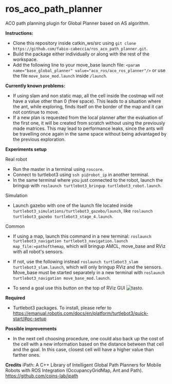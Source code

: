 # ros_aco_path_planner

ACO path planning plugin for Global Planner based on AS algorithm.

**Instructions:**
* Clone this repository inside catkin_ws/src using `git clone https://github.com/fabio-cabeccia/ros_aco_path_planner.git`.
* Build the package either individually or along with the rest of the workspace.
* Add the following line to your move_base launch file: 
  `<param name="base_global_planner" value="aco_ros/aco_ros_planner"/>` or use the file `move_base_mod.launch` inside `/launch`.

**Currently known problems:**
* If using slam and non static map, all the cell inside the costmap will not have 
  a value other than 0 (free space). This leads to a situation where the ant, while exploring, finds itself on the border of the map and it can not    continue to move.
* If a new plan is requested from the local planner after the evaluation of the first one, it will be created from scratch without using the previously made matrices. This may lead to performance leaks, since the ants will be travelling once again in the same space without being advantaged by the previous exploration.

**Experiments setup**

Real robot
* Run the master in a terminal using `roscore`.
* Connect to turtlebot3 using `ssh pi@robot_ip` in another terminal.
* In the same terminal where you just connected to the robot, launch the bringup with `roslaunch turtlebot3_bringup turtlebot3_robot.launch`.

Simulation
* Launch gazebo with one of the launch file located inside `turtlebot3_simulations/turtlebot3_gazebo/launch`, like `roslaunch turtlebot3_gazebo turtlebot3_stage_4.launch`.

Common
* If using a map, launch this command in a new terminal: `roslaunch turtlebot3_navigation turtlebot3_navigation.launch map_file:=pathofthemap`, which will bringup AMCL, move_base and RViz with all robot's sensors.

* If not, use the following instead `roslaunch turtlebot3_slam turtlebot3_slam.launch`, which will only bringup RViz and the sensors. Move_base must be started separately in a new terminal with `roslaunch turtlebot3_navigation move_base_mod.launch`.

* To send a goal use this button on the top of RViz GUI ![tasto](https://user-images.githubusercontent.com/91678128/135478687-a4db3467-fe66-4ea3-b344-008cdc651df6.png).

**Required**
* Turtlebot3 packages. To install, please refer to https://emanual.robotis.com/docs/en/platform/turtlebot3/quick-start/#pc-setup

**Possible improvements**
* In the next cell choosing procedure, one could also back up the cost of the cell with a new information based on the distance between that cell and the goal. In this case, closest cell will have a higher value than farther ones. 

**Credits**
iPath: A C++ Library of Intelligent Global Path Planners for Mobile Robots with ROS Integration (OccupancyGridMap, Ant and Path).
https://github.com/coins-lab/ipath
